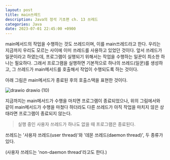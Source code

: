 ```yaml
---
layout: post
title: main쓰레드
description: Java의 정석 기초편 ch. 13 쓰레드
categories: Java
date: 2023-07-01 22:45:00 +0900
---
```

main메서드의 작업을 수행하는 것도 쓰레드이며, 이를 main쓰레드라고 한다. 우리는 지금까지 우리도 모르는 사이에 이미 쓰레드를 사용하고 있었던 것이다. 앞서 쓰레드가 일꾼이라고 하였는데, 프로그램이 실행되기 위해서는 작업을 수행하는 일꾼이 최소한 하나는 필요하다. 그래서 프로그램을 실행하면 기본적으로 하나의 쓰레드(일꾼)를 생성하고, 그 쓰레드가 main메서드를 호출해서 작업이 수행되도록 하는 것이다.

아래 그림은 main메서드가 종료된 후의 호출스택을 표현한 것이다.

![drawio drawio (10)](https://github.com/johnkdk609/johnkdk609.github.io/assets/88493727/beffc2e6-af41-402d-ab04-efb1d7c674dc)

지금까지는 main메서드가 수행을 마치면 프로그램이 종료되었으나, 위의 그림에서와 같이 main메서드가 수행을 마쳤다 하더라도 다른 쓰레드가 아직 작업을 마치지 않은 상태라면 프로그램이 종료되지 않는다.

> 실행 중인 사용자 쓰레드가 하나도 없을 때 프로그램은 종료된다.

쓰레드는 '사용자 쓰레드(user thread)'와 '데몬 쓰레드(daemon thread)', 두 종류가 있다.

(사용자 쓰레드는 'non-daemon thread'라고도 한다.)

